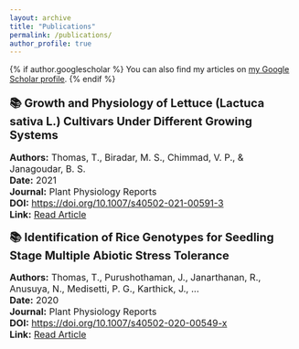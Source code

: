 ```yaml
---
layout: archive
title: "Publications"
permalink: /publications/
author_profile: true
---
```


{% if author.googlescholar %}
  You can also find my articles on <u><a href="{{ author.googlescholar }}">my Google Scholar profile</a></u>.
{% endif %}

<div class="publications">
  <h2 class="publication-title">📚 Growth and Physiology of Lettuce (Lactuca sativa L.) Cultivars Under Different Growing Systems</h2>
  <p class="publication-details">
    <strong>Authors:</strong> Thomas, T., Biradar, M. S., Chimmad, V. P., & Janagoudar, B. S.<br>
    <strong>Date:</strong> 2021<br>
    <strong>Journal:</strong> Plant Physiology Reports<br>
    <strong>DOI:</strong> <a href="https://doi.org/10.1007/s40502-021-00591-3">https://doi.org/10.1007/s40502-021-00591-3</a><br>
    <strong>Link:</strong> <a href="https://link.springer.com/article/10.1007/s40502-021-00591-3">Read Article</a>
  </p>

  <h2 class="publication-title">📚 Identification of Rice Genotypes for Seedling Stage Multiple Abiotic Stress Tolerance</h2>
  <p class="publication-details">
    <strong>Authors:</strong> Thomas, T., Purushothaman, J., Janarthanan, R., Anusuya, N., Medisetti, P. G., Karthick, J., ...<br>
    <strong>Date:</strong> 2020<br>
    <strong>Journal:</strong> Plant Physiology Reports<br>
    <strong>DOI:</strong> <a href="https://doi.org/10.1007/s40502-020-00549-x">https://doi.org/10.1007/s40502-020-00549-x</a><br>
    <strong>Link:</strong> <a href="https://link.springer.com/article/10.1007/s40502-020-00549-x">Read Article</a>
  </p>

  <!-- Add more publications following the same pattern -->
</div>

<style>
  .publications {
    font-size: 16px;
    margin-top: 20px;
  }

  .publication-title {
    font-size: 20px;
    margin-top: 10px;
  }

  .publication-details {
    font-size: 16px;
    margin-top: 10px;
  }
</style>
